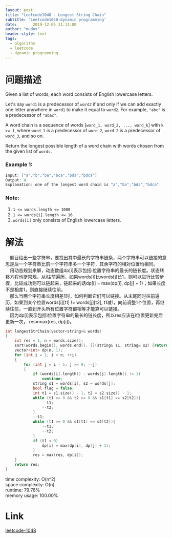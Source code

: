 ```yaml
---
layout: post
title: "Leetcode1048 - Longest String Chain"
subtitle: 'Leetcode1048-dynamic programming'
date:       2019-12-05 11:11:00
author: "mudux"
header-style: text
tags:
  - algorithm
  - leetcode
  - dynamic programming
---
```


# 问题描述
Given a list of words, each word consists of English lowercase letters.

Let's say ``word1`` is a predecessor of ``word2`` if and only if we can add exactly one letter anywhere in ``word1`` to make it equal to ``word2``.  For example, ``"abc"`` is a predecessor of ``"abac"``.

A word chain is a sequence of words [``word_1, word_2, ..., word_k``] with ``k >= 1``, where ``word_1`` is a predecessor of ``word_2``, ``word_2`` is a predecessor of ``word_3``, and so on.

Return the longest possible length of a word chain with words chosen from the given list of ``words``.

### Example 1:
```c++
Input: ["a","b","ba","bca","bda","bdca"]
Output: 4
Explanation: one of the longest word chain is "a","ba","bda","bdca".
```
### Note:
1. ``1 <= words.length <= 1000``
2. ``1 <= words[i].length <= 16``
3. ``words[i]`` only consists of English lowercase letters.

# 解法
&emsp;题目给出一些字符串，要找出其中最长的字符串链条，两个字符串可以链接的意思是后一个字符串比前一个字符串多一个字符，其余字符的相对位置均相同。  
&emsp;用动态规划来解，动态数组dp[i]表示包括i位置字符串的最长的链长度。状态转移方程也挺常规，从i往前遍历，如果words[i]比words[j]长1，则可以进行比较步骤，比较成功则可以链起来，链起来的话dp[i] = max(dp[i], dp[j] + 1)；如果长度不是相差1，则直接继续往前。  
&emsp;那么当两个字符串长度相差1时，如何判断它们可以链接。从末尾同时往前遍历，如果到某个位置words[i][t1] != words[j][t2], t1减1，向前调整1个位置，再继续往前，一直到开头所有位置字符都相等才能算可以链接。  
&emsp;因为dp[i]表示包括i位置字符串的最长的链长度，所以res应该在i位置更新完后更新一次， res=max(res, dp[i])。
```c++
int longestStrChain(vector<string>& words)
{
	int res = 1, n = words.size();
	sort(words.begin(), words.end(), [](string& s1, string& s2) {return s1.length() < s2.length();});
	vector<int> dp(n, 1);
	for (int i = 1; i < n; ++i)
	{
		for (int j = i - 1; j >= 0; --j)
		{
			if (words[i].length() - words[j].length() != 1)
				continue;
			string s1 = words[i], s2 = words[j];
			bool flag = false;
			int t1 = s1.size() - 1, t2 = s2.size() - 1;
			while (t1 >= 0 && t2 >= 0 && s1[t1] == s2[t2]){
				--t1;
				--t2;
			}
			--t1;
			while (t1 >= 0 && s1[t1] == s2[t2]){
				--t1;
				--t2;
			}
			if (t1 < 0)
				dp[i] = max(dp[i], dp[j] + 1);
			}
			res = max(res, dp[i]);
	}
	return res;
}
```
time complexity: O(n^2)  
space complexity: O(n)  
runtime: 79.76%  
memory usage: 100.00%  

# Link
[leetcode-1048](https://leetcode.com/problems/longest-string-chain/)